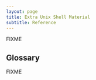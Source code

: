 ```yaml
---
layout: page
title: Extra Unix Shell Material
subtitle: Reference
---
```

FIXME

## Glossary

FIXME
